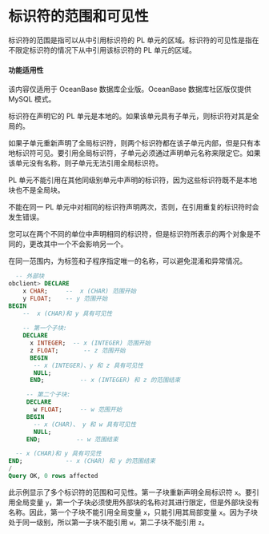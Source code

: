 标识符的范围和可见性 
===============================

标识符的范围是指可以从中引用标识符的 PL 单元的区域。标识符的可见性是指在不限定标识符的情况下从中引用该标识符的 PL 单元的区域。

  <main id="notice" >
    <h4>功能适用性</h4>
    <p>该内容仅适用于 OceanBase 数据库企业版。OceanBase 数据库社区版仅提供 MySQL 模式。</p>
  </main>

标识符在声明它的 PL 单元是本地的。如果该单元具有子单元，则标识符对其是全局的。

如果子单元重新声明了全局标识符，则两个标识符都在该子单元内部，但是只有本地标识符可见。要引用全局标识符，子单元必须通过声明单元名称来限定它。如果该单元没有名称，则子单元无法引用全局标识符。

PL 单元不能引用在其他同级别单元中声明的标识符，因为这些标识符既不是本地块也不是全局块。

不能在同一 PL 单元中对相同的标识符声明两次，否则，在引用重复的标识符时会发生错误。

您可以在两个不同的单位中声明相同的标识符，但是标识符所表示的两个对象是不同的，更改其中一个不会影响另一个。

在同一范围内，为标签和子程序指定唯一的名称，可以避免混淆和异常情况。

```sql
  -- 外部块
obclient> DECLARE
    x CHAR;     --  x (CHAR) 范围开始
    y FLOAT;    -- y 范围开始
BEGIN
    --  x (CHAR)和 y 具有可见性
  
    -- 第一个子块:
    DECLARE
      x INTEGER;  -- x (INTEGER) 范围开始
      z FLOAT;       -- z 范围开始
      BEGIN
       -- x (INTEGER)、y 和 z 具有可见性
       NULL;
      END;          -- x (INTEGER) 和 z 的范围结束

     -- 第二个子块:
     DECLARE
       w FLOAT;     -- w 范围开始
     BEGIN
       -- x (CHAR)、 y 和 w 具有可见性
       NULL;
     END;          -- w 范围结束

  -- x (CHAR)和 y 具有可见性
END;            -- x (CHAR) 和 y 的范围结束
/
Query OK, 0 rows affected 
```



此示例显示了多个标识符的范围和可见性。第一子块重新声明全局标识符 `x`。要引用全局变量 `y`，第一个子块必须使用外部块的名称对其进行限定，但是外部块没有名称。因此，第一个子块不能引用全局变量 `x`，只能引用其局部变量 `x`。因为子块处于同一级别，所以第一子块不能引用 `w`，第二子块不能引用 `z`。
